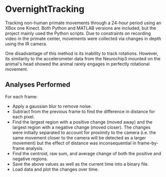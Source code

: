 # OvernightTracking

Tracking non-human primate movements through a 24-hour period using an XBox one Kinect. Both Python and MATLAB versions are included, but the project mainly used the Python scripts. Due to constraints on recording video in the primate center, movements were collected via changes in depth using the IR camera. 

One disadvantage of this method is its inability to track rotations. However, its similarity to the accelerometer data from the Neurochip3 mounted on the animal's head showed the animal rarely engages in perfectly rotational movement.

## Analyses Performed
For each frame:
- Apply a gaussian blur to remove noise.
- Subtract from the previous frame to find the difference in distance for each pixel. 
- Find the largest region with a positive change (moved away) and the largest region with a negative change (moved closer). The changes were initially separated to account for proximity to the camera (i.e. the same movement closer to the camera will be detected as a larger movement) but the effect of distance was inconsequential in frame-by-frame analysis. 
- Find the centroid, raw sum, and average change of both the positive and negative regions.
- Save the above values as well as the current time into a binary file.
- Load data and plot the changes over time.
